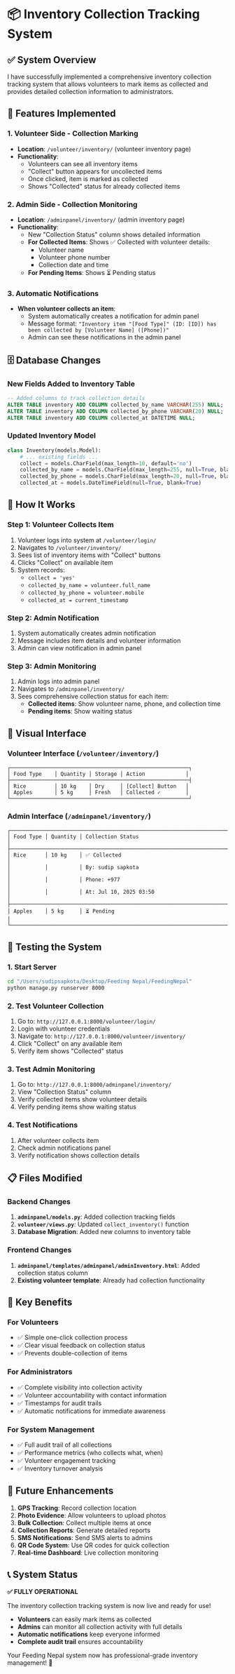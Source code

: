 # 📦 Inventory Collection Tracking System

## ✅ **System Overview**

I have successfully implemented a comprehensive inventory collection tracking system that allows volunteers to mark items as collected and provides detailed collection information to administrators.

## 🔧 **Features Implemented**

### **1. Volunteer Side - Collection Marking**
- **Location**: `/volunteer/inventory/` (volunteer inventory page)
- **Functionality**: 
  - Volunteers can see all inventory items
  - "Collect" button appears for uncollected items
  - Once clicked, item is marked as collected
  - Shows "Collected" status for already collected items

### **2. Admin Side - Collection Monitoring**
- **Location**: `/adminpanel/inventory/` (admin inventory page)  
- **Functionality**:
  - New "Collection Status" column shows detailed information
  - **For Collected Items**: Shows ✅ Collected with volunteer details:
    - Volunteer name
    - Volunteer phone number  
    - Collection date and time
  - **For Pending Items**: Shows ⏳ Pending status

### **3. Automatic Notifications**
- **When volunteer collects an item**: 
  - System automatically creates a notification for admin panel
  - Message format: `"Inventory item "[Food Type]" (ID: [ID]) has been collected by [Volunteer Name] ([Phone])"`
  - Admin can see these notifications in the admin panel

## 🗄️ **Database Changes**

### **New Fields Added to Inventory Table**
```sql
-- Added columns to track collection details
ALTER TABLE inventory ADD COLUMN collected_by_name VARCHAR(255) NULL;
ALTER TABLE inventory ADD COLUMN collected_by_phone VARCHAR(20) NULL;  
ALTER TABLE inventory ADD COLUMN collected_at DATETIME NULL;
```

### **Updated Inventory Model**
```python
class Inventory(models.Model):
    # ... existing fields ...
    collect = models.CharField(max_length=10, default='no')
    collected_by_name = models.CharField(max_length=255, null=True, blank=True)
    collected_by_phone = models.CharField(max_length=20, null=True, blank=True)
    collected_at = models.DateTimeField(null=True, blank=True)
```

## 🚀 **How It Works**

### **Step 1: Volunteer Collects Item**
1. Volunteer logs into system at `/volunteer/login/`
2. Navigates to `/volunteer/inventory/`
3. Sees list of inventory items with "Collect" buttons
4. Clicks "Collect" on available item
5. System records:
   - `collect = 'yes'`
   - `collected_by_name = volunteer.full_name`
   - `collected_by_phone = volunteer.mobile`
   - `collected_at = current_timestamp`

### **Step 2: Admin Notification**
1. System automatically creates admin notification
2. Message includes item details and volunteer information
3. Admin can view notification in admin panel

### **Step 3: Admin Monitoring**
1. Admin logs into admin panel
2. Navigates to `/adminpanel/inventory/`
3. Sees comprehensive collection status for each item:
   - **Collected items**: Show volunteer name, phone, and collection time
   - **Pending items**: Show waiting status

## 🎯 **Visual Interface**

### **Volunteer Interface (`/volunteer/inventory/`)**
```
┌─────────────────────────────────────────────────────────┐
│ Food Type    │ Quantity │ Storage │ Action             │
├─────────────────────────────────────────────────────────┤
│ Rice         │ 10 kg    │ Dry     │ [Collect] Button   │
│ Apples       │ 5 kg     │ Fresh   │ Collected ✓        │
└─────────────────────────────────────────────────────────┘
```

### **Admin Interface (`/adminpanel/inventory/`)**
```
┌────────────────────────────────────────────────────────────────────────────┐
│ Food Type │ Quantity │ Collection Status                                   │
├────────────────────────────────────────────────────────────────────────────┤
│ Rice      │ 10 kg    │ ✅ Collected                                       │
│           │          │ By: sudip sapkota                                  │
│           │          │ Phone: +977                                        │  
│           │          │ At: Jul 10, 2025 03:50                            │
├────────────────────────────────────────────────────────────────────────────┤
│ Apples    │ 5 kg     │ ⏳ Pending                                         │
└────────────────────────────────────────────────────────────────────────────┘
```

## 🧪 **Testing the System**

### **1. Start Server**
```bash
cd "/Users/sudipsapkota/Desktop/Feeding Nepal/FeedingNepal"
python manage.py runserver 8000
```

### **2. Test Volunteer Collection**
1. Go to: `http://127.0.0.1:8000/volunteer/login/`
2. Login with volunteer credentials
3. Navigate to: `http://127.0.0.1:8000/volunteer/inventory/`
4. Click "Collect" on any available item
5. Verify item shows "Collected" status

### **3. Test Admin Monitoring**
1. Go to: `http://127.0.0.1:8000/adminpanel/inventory/`
2. View "Collection Status" column
3. Verify collected items show volunteer details
4. Verify pending items show waiting status

### **4. Test Notifications**
1. After volunteer collects item
2. Check admin notifications panel
3. Verify notification shows collection details

## 📋 **Files Modified**

### **Backend Changes**
1. **`adminpanel/models.py`**: Added collection tracking fields
2. **`volunteer/views.py`**: Updated `collect_inventory()` function
3. **Database Migration**: Added new columns to inventory table

### **Frontend Changes** 
1. **`adminpanel/templates/adminpanel/adminInventory.html`**: Added collection status column
2. **Existing volunteer template**: Already had collection functionality

## 🌟 **Key Benefits**

### **For Volunteers**
- ✅ Simple one-click collection process
- ✅ Clear visual feedback on collection status
- ✅ Prevents double-collection of items

### **For Administrators**  
- ✅ Complete visibility into collection activity
- ✅ Volunteer accountability with contact information
- ✅ Timestamps for audit trails
- ✅ Automatic notifications for immediate awareness

### **For System Management**
- ✅ Full audit trail of all collections
- ✅ Performance metrics (who collects what, when)
- ✅ Volunteer engagement tracking
- ✅ Inventory turnover analysis

## 🔮 **Future Enhancements**

1. **GPS Tracking**: Record collection location
2. **Photo Evidence**: Allow volunteers to upload photos
3. **Bulk Collection**: Collect multiple items at once
4. **Collection Reports**: Generate detailed reports
5. **SMS Notifications**: Send SMS alerts to admins
6. **QR Code System**: Use QR codes for quick collection
7. **Real-time Dashboard**: Live collection monitoring

## 📞 **System Status**

**✅ FULLY OPERATIONAL**

The inventory collection tracking system is now live and ready for use! 

- **Volunteers** can easily mark items as collected
- **Admins** can monitor all collection activity with full details
- **Automatic notifications** keep everyone informed
- **Complete audit trail** ensures accountability

Your Feeding Nepal system now has professional-grade inventory management! 🎉
